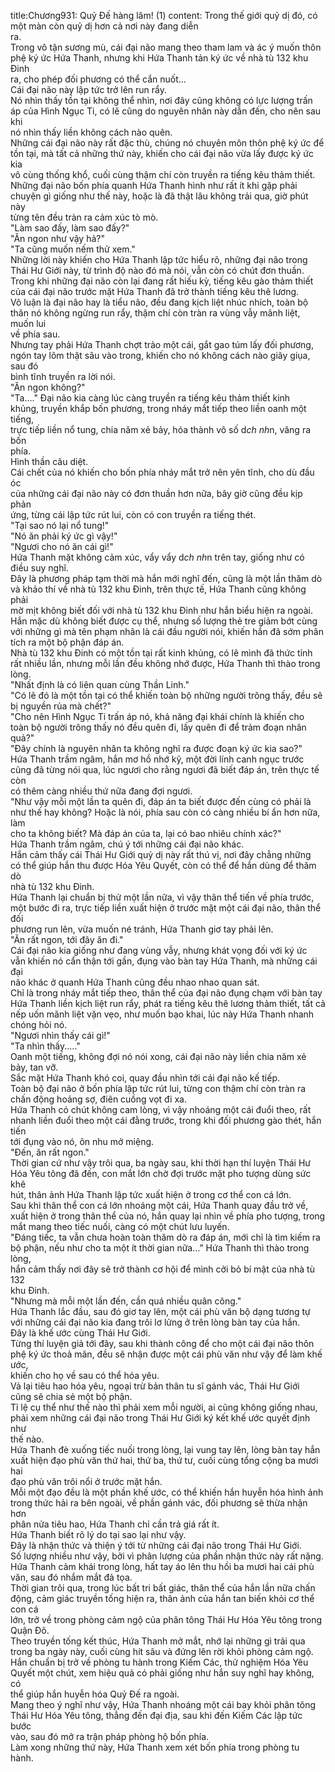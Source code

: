 title:Chương931: Quỷ Đế hàng lâm! (1)
content:
Trong thế giới quỷ dị đó, có một màn còn quỷ dị hơn cả nơi này đang diễn<br>ra.<br>Trong vô tận sương mù, cái đại não mang theo tham lam và ác ý muốn thôn<br>phệ ký ức Hứa Thanh, nhưng khi Hứa Thanh tản ký ức về nhà tù 132 khu Đinh<br>ra, cho phép đối phương có thể cắn nuốt...<br>Cái đại não này lập tức trở lên run rẩy.<br>Nó nhìn thấy tồn tại không thể nhìn, nơi đây cũng không có lực lượng trấn<br>áp của Hình Ngục Ti, có lẽ cũng do nguyên nhân này dẫn đến, cho nên sau khi<br>nó nhìn thấy liền không cách nào quên.<br>Những cái đại não này rất đặc thù, chúng nó chuyên môn thôn phệ ký ức để<br>tồn tại, mà tất cả những thứ này, khiến cho cái đại não vừa lấy được ký ức kia<br>vô cùng thống khổ, cuối cùng thậm chí còn truyền ra tiếng kêu thảm thiết.<br>Những đại não bốn phía quanh Hứa Thanh hình như rất ít khi gặp phải<br>chuyện gì giống như thế này, hoặc là đã thật lâu không trải qua, giờ phút này<br>từng tên đều tràn ra cảm xúc tò mò.<br>"Làm sao đấy, làm sao đấy?"<br>"Ăn ngon như vậy hả?"<br>"Ta cũng muốn nếm thử xem."<br>Những lời này khiến cho Hứa Thanh lập tức hiểu rõ, những đại não trong<br>Thái Hư Giới này, từ trình độ nào đó mà nói, vẫn còn có chút đơn thuần.<br>Trong khi những đại não còn lại đang rất hiếu kỳ, tiếng kêu gào thảm thiết<br>của cái đại não trước mặt Hứa Thanh đã trở thành tiếng kêu thê lương.<br>Vô luận là đại não hay là tiểu não, đều đang kịch liệt nhúc nhích, toàn bộ<br>thân nó không ngừng run rẩy, thậm chí còn tràn ra vùng vẫy mãnh liệt, muốn lui<br>về phía sau.<br>Nhưng tay phải Hứa Thanh chợt trảo một cái, gắt gao túm lấy đối phương,<br>ngón tay lõm thật sâu vào trong, khiến cho nó không cách nào giãy giụa, sau đó<br>bình tĩnh truyền ra lời nói.<br>"Ăn ngon không?"<br>"Ta...." Đại não kia càng lúc càng truyền ra tiếng kêu thảm thiết kinh<br>khủng, truyền khắp bốn phương, trong nháy mắt tiếp theo liền oanh một tiếng,<br>trực tiếp liền nổ tung, chia năm xẻ bảy, hóa thành vô số d*ch nh*n, văng ra bốn<br>phía.<br>Hình thần câu diệt.<br>Cái chết của nó khiến cho bốn phía nháy mắt trở nên yên tĩnh, cho dù đầu óc<br>của những cái đại não này có đơn thuần hơn nữa, bây giờ cũng đều kịp phản<br>ứng, từng cái lập tức rút lui, còn có con truyền ra tiếng thét.<br>"Tại sao nó lại nổ tung!"<br>"Nó ăn phải ký ức gì vậy!"<br>"Ngươi cho nó ăn cái gì!"<br>Hứa Thanh mặt không cảm xúc, vẩy vẩy d*ch nh*n trên tay, giống như có<br>điều suy nghĩ.<br>Đây là phương pháp tạm thời mà hắn mới nghĩ đến, cũng là một lần thăm dò<br>và khảo thí về nhà tù 132 khu Đinh, trên thực tế, Hứa Thanh cũng không phải<br>mờ mịt không biết đối với nhà tù 132 khu Đinh như hắn biểu hiện ra ngoài.<br>Hắn mặc dù không biết được cụ thể, nhưng số lượng thẻ tre giảm bớt cùng<br>với những gì mà tên phạm nhân là cái đầu người nói, khiến hắn đã sớm phân<br>tích ra một bộ phận đáp án.<br>Nhà tù 132 khu Đinh có một tồn tại rất kinh khủng, có lẽ mình đã thức tỉnh<br>rất nhiều lần, nhưng mỗi lần đều không nhớ được, Hứa Thanh thì thào trong<br>lòng.<br>"Nhất định là có liên quan cùng Thần Linh."<br>"Có lẽ đó là một tồn tại có thể khiến toàn bộ những người trông thấy, đều sẽ<br>bị nguyền rủa mà chết?"<br>"Cho nên Hình Ngục Ti trấn áp nó, khả năng đại khái chính là khiến cho<br>toàn bộ người trông thấy nó đều quên đi, lấy quên đi để trảm đoạn nhân quả?"<br>"Đây chính là nguyên nhân ta không nghĩ ra được đoạn ký ức kia sao?"<br>Hứa Thanh trầm ngâm, hắn mơ hồ nhớ kỹ, một đời lính canh ngục trước<br>cũng đã từng nói qua, lúc ngươi cho rằng ngươi đã biết đáp án, trên thực tế còn<br>có thêm càng nhiều thứ nữa đang đợi ngươi.<br>"Như vậy mỗi một lần ta quên đi, đáp án ta biết được đến cùng có phải là<br>như thế hay không? Hoặc là nói, phía sau còn có càng nhiều bí ẩn hơn nữa, làm<br>cho ta không biết? Mà đáp án của ta, lại có bao nhiêu chính xác?"<br>Hứa Thanh trầm ngâm, chú ý tới những cái đại não khác.<br>Hắn cảm thấy cái Thái Hư Giới quỷ dị này rất thú vị, nơi đây chẳng những<br>có thể giúp hắn thu được Hóa Yêu Quyết, còn có thể để hắn dùng để thăm dò<br>nhà tù 132 khu Đinh.<br>Hứa Thanh lại chuẩn bị thử một lần nữa, vì vậy thân thể tiến về phía trước,<br>một bước đi ra, trực tiếp liền xuất hiện ở trước mặt một cái đại não, thân thể đối<br>phương run lên, vừa muốn né tránh, Hứa Thanh giơ tay phải lên.<br>"Ăn rất ngon, tới đây ăn đi."<br>Cái đại não kia giống như đang vùng vẫy, nhưng khát vọng đối với ký ức<br>vẫn khiến nó cẩn thận tới gần, đụng vào bàn tay Hứa Thanh, mà những cái đại<br>não khác ở quanh Hứa Thanh cũng đều nhao nhao quan sát.<br>Chỉ là trong nháy mắt tiếp theo, thân thể của đại não đụng chạm với bàn tay<br>Hứa Thanh liền kịch liệt run rẩy, phát ra tiếng kêu thê lương thảm thiết, tất cả<br>nếp uốn mãnh liệt vặn vẹo, như muốn bạo khai, lúc này Hứa Thanh nhanh<br>chóng hỏi nó.<br>"Ngươi nhìn thấy cái gì!"<br>"Ta nhìn thấy....."<br>Oanh một tiếng, không đợi nó nói xong, cái đại não này liền chia năm xẻ<br>bảy, tan vỡ.<br>Sắc mặt Hứa Thanh khó coi, quay đầu nhìn tới cái đại não kế tiếp.<br>Toàn bộ đại não ở bốn phía lập tức rút lui, từng con thậm chí còn tràn ra<br>chấn động hoảng sợ, điên cuồng vọt đi xa.<br>Hứa Thanh có chút không cam lòng, vì vậy nhoáng một cái đuổi theo, rất<br>nhanh liền đuổi theo một cái đằng trước, trong khi đối phương gào thét, hắn tiến<br>tới đụng vào nó, ôn nhu mở miệng.<br>"Đến, ăn rất ngon."<br>Thời gian cứ như vậy trôi qua, ba ngày sau, khi thời hạn thí luyện Thái Hư<br>Hóa Yêu tông đã đến, con mắt lớn chờ đợi trước mặt pho tượng dùng sức khẽ<br>hút, thân ảnh Hứa Thanh lập tức xuất hiện ở trong cơ thể con cá lớn.<br>Sau khi thân thể con cá lớn nhoáng một cái, Hứa Thanh quay đầu trở về,<br>xuất hiện ở trong thân thể của nó, hắn quay lại nhìn về phía pho tượng, trong<br>mắt mang theo tiếc nuối, càng có một chút lưu luyến.<br>"Đáng tiếc, ta vẫn chưa hoàn toàn thăm dò ra đáp án, mới chỉ là tìm kiếm ra<br>bộ phận, nếu như cho ta một ít thời gian nữa…” Hứa Thanh thì thào trong lòng,<br>hắn cảm thấy nơi đây sẽ trở thành cơ hội để mình cởi bỏ bí mật của nhà tù 132<br>khu Đinh.<br>"Nhưng mà mỗi một lần đến, cần quá nhiều quân công."<br>Hứa Thanh lắc đầu, sau đó giơ tay lên, một cái phù văn bộ dạng tương tự<br>với những cái đại não kia đang trôi lơ lửng ở trên lòng bàn tay của hắn.<br>Đây là khế ước cùng Thái Hư Giới.<br>Từng thí luyện giả tới đây, sau khi thành công để cho một cái đại não thôn<br>phệ ký ức thoả mãn, đều sẽ nhận được một cái phù văn như vậy để làm khế ước,<br>khiến cho họ về sau có thể hóa yêu.<br>Vả lại tiêu hao hóa yêu, ngoại trừ bản thân tu sĩ gánh vác, Thái Hư Giới<br>cũng sẽ chia sẻ một bộ phận.<br>Tỉ lệ cụ thể như thế nào thì phải xem mỗi người, ai cũng không giống nhau,<br>phải xem những cái đại não trong Thái Hư Giới ký kết khế ước quyết định như<br>thế nào.<br>Hứa Thanh đè xuống tiếc nuối trong lòng, lại vung tay lên, lòng bàn tay hắn<br>xuất hiện đạo phù văn thứ hai, thứ ba, thứ tư, cuối cùng tổng cộng ba mươi hai<br>đạo phù văn trôi nổi ở trước mặt hắn.<br>Mỗi một đạo đều là một phần khế ước, có thể khiến hắn huyễn hóa hình ảnh<br>trong thức hải ra bên ngoài, về phần gánh vác, đối phương sẽ thừa nhận hơn<br>phân nửa tiêu hao, Hứa Thanh chỉ cần trả giá rất ít.<br>Hứa Thanh biết rõ lý do tại sao lại như vậy.<br>Đây là nhận thức và thiện ý tới từ những cái đại não trong Thái Hư Giới.<br>Số lượng nhiều như vậy, bởi vì phân lượng của phần nhận thức này rất nặng.<br>Hứa Thanh cảm khái trong lòng, hất tay áo lên thu hồi ba mươi hai cái phù<br>văn, sau đó nhắm mắt đả tọa.<br>Thời gian trôi qua, trong lúc bất tri bất giác, thân thể của hắn lần nữa chấn<br>động, cảm giác truyền tống hiện ra, thân ảnh của hắn tan biến khỏi cơ thể con cá<br>lớn, trở về trong phòng cảm ngộ của phân tông Thái Hư Hóa Yêu tông trong<br>Quận Đô.<br>Theo truyền tống kết thúc, Hứa Thanh mở mắt, nhớ lại những gì trải qua<br>trong ba ngày này, cuối cùng hít sâu và đứng lên rời khỏi phòng cảm ngộ.<br>Hắn chuẩn bị trở về phòng tu hành trong Kiếm Các, thử nghiệm Hóa Yêu<br>Quyết một chút, xem hiệu quả có phải giống như hắn suy nghĩ hay không, có<br>thể giúp hắn huyễn hóa Quỷ Đế ra ngoài.<br>Mang theo ý nghĩ như vậy, Hứa Thanh nhoáng một cái bay khỏi phân tông<br>Thái Hư Hóa Yêu tông, thẳng đến đại địa, sau khi đến Kiếm Các lập tức bước<br>vào, sau đó mở ra trận pháp phòng hộ bốn phía.<br>Làm xong những thứ này, Hứa Thanh xem xét bốn phía trong phòng tu<br>hành.